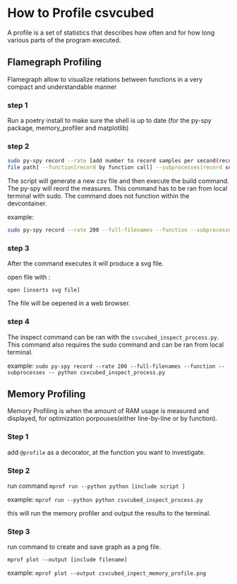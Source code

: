 # How to Profile csvcubed

A profile is a set of statistics that describes how often and for how long various parts of the program executed.

## Flamegraph Profiling

Flamegraph allow to visualize relations between functions in a very compact and understandable manner

### step 1

Run a poetry install to make sure the shell is up to date (for the py-spy package, memory_profiler and matplotlib)

### step 2

```bash
sudo py-spy record --rate [add number to record samples per second(recommended 200)] --full-filenames[display full s
file path] --function[record by function call] --subprocesses[record sub calls] -- python [insert script name to measured]
```

The script will generate a new csv file and then execute the build command.
The py-spy will reord the measures. This command has to be ran from local terminal with sudo.
The command does not function within the devcontainer.

example:

```bash
sudo py-spy record --rate 200 --full-filenames --function --subprocesses -- python csvcubed_build_process.py
```

### step 3

After the command executes it will produce a svg file.

open file with :

 `open [inserts svg file]`

 The file will be oepened in a web browser.

### step 4

The inspect command can be ran with the `csvcubed_inspect_process.py`. This command also requires the sudo command and can be ran from local terminal.

example:
`sudo py-spy record --rate 200 --full-filenames --function --subprocesses -- python csvcubed_inspect_process.py`

## Memory Profiling

Memory Profiling is when the amount of RAM usage is measured and displayed, for optimization porpouses(either line-by-line or by function).

### Step 1

add `@profile` as a decorator, at the function you want to investigate.

### Step 2

run command `mprof run --python python [include script ]`

example:
`mprof run --python python csvcubed_inspect_process.py`

this will run the memory profiler and output the results to the terminal.

### Step 3

run command to create and save graph as a png file.

`mprof plot --output [include filename]`

example:
`mprof plot --output csvcubed_inpect_memory_profile.png`
